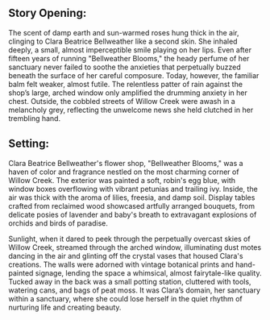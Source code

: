 ## Story Opening:

The scent of damp earth and sun-warmed roses hung thick in the air, clinging to Clara Beatrice Bellweather like a second skin. She inhaled deeply, a small, almost imperceptible smile playing on her lips. Even after fifteen years of running "Bellweather Blooms," the heady perfume of her sanctuary never failed to soothe the anxieties that perpetually buzzed beneath the surface of her careful composure. Today, however, the familiar balm felt weaker, almost futile. The relentless patter of rain against the shop’s large, arched window only amplified the drumming anxiety in her chest. Outside, the cobbled streets of Willow Creek were awash in a melancholy grey, reflecting the unwelcome news she held clutched in her trembling hand.

## Setting:

Clara Beatrice Bellweather's flower shop, "Bellweather Blooms," was a haven of color and fragrance nestled on the most charming corner of Willow Creek. The exterior was painted a soft, robin's egg blue, with window boxes overflowing with vibrant petunias and trailing ivy. Inside, the air was thick with the aroma of lilies, freesia, and damp soil. Display tables crafted from reclaimed wood showcased artfully arranged bouquets, from delicate posies of lavender and baby's breath to extravagant explosions of orchids and birds of paradise.

Sunlight, when it dared to peek through the perpetually overcast skies of Willow Creek, streamed through the arched window, illuminating dust motes dancing in the air and glinting off the crystal vases that housed Clara's creations. The walls were adorned with vintage botanical prints and hand-painted signage, lending the space a whimsical, almost fairytale-like quality. Tucked away in the back was a small potting station, cluttered with tools, watering cans, and bags of peat moss. It was Clara’s domain, her sanctuary within a sanctuary, where she could lose herself in the quiet rhythm of nurturing life and creating beauty.
